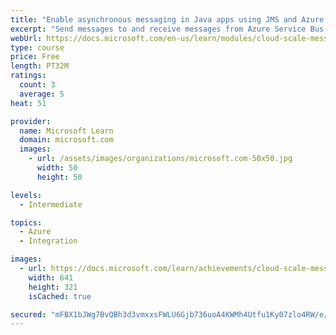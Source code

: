 ```yaml
---
title: "Enable asynchronous messaging in Java apps using JMS and Azure Service Bus"
excerpt: "Send messages to and receive messages from Azure Service Bus with Spring Boot applications."
webUrl: https://docs.microsoft.com/en-us/learn/modules/cloud-scale-messaging-with-jms-service-bus/
type: course
price: Free
length: PT32M
ratings:
  count: 3
  average: 5
heat: 51

provider:
  name: Microsoft Learn
  domain: microsoft.com
  images:
    - url: /assets/images/organizations/microsoft.com-50x50.jpg
      width: 50
      height: 50

levels:
  - Intermediate

topics:
  - Azure
  - Integration

images:
  - url: https://docs.microsoft.com/learn/achievements/cloud-scale-messaging-jms-service-bus-social.png
    width: 641
    height: 321
    isCached: true

secured: "mFBX1bJWg7BvQBh3d3vmxxsFWLU6Gjb736uoA4KWMh4Utfu1Ky07zlo4RW/e//Qi0XKVC+9EwTeYuZcCp6DFQKCeYcXXFVY0YpAFy7xI8s1BqVuV1ouVfnTAnSa1QOY+q+Apug4UU+d14GEPuT8CHAre9Qhvy0AtRGc6fXDaknMC+ApdzCfgzIlqkEbA+xaMtQcJwil8oqSmAVg2hAX/Oe9UAC1jqFljFmomYvI/S7uxX/Ch1boMFYRjwxY5PofcrXa821gyQRBTKvS03gTICOS0FL2AmwKly1XPzwh87WMIAsgm7Tppf2QsQRozjTdOU/ANcTjzUB7ey3ZaW9V58vw0QKf4U94v8hpq7lw3KoJz1wpxLP3XYefRAEZ6Z4ErG21/17szHPkv2a09B76jwpmbFEb/wQGm4GErrkWdswM=;UpKIIKSx707O5psvjjAGwg=="
---
```


